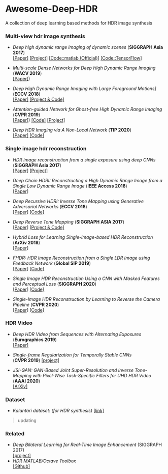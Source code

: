 # Awesome-Deep-HDR
A collection of deep learning based methods for HDR image synthesis


### Multi-view hdr image synthesis
* _Deep high dynamic range imaging of dynamic scenes_ (**SIGGRAPH Asia 2017**)<br>
[[Paper]](https://cseweb.ucsd.edu/~viscomp/projects/SIG17HDR/PaperData/SIGGRAPH17_HDR.pdf) [[Project]](http://viscomp.ucsd.edu/projects/SIG17HDR/) [[Code::matlab (Official)]](https://cseweb.ucsd.edu/~viscomp/projects/SIG17HDR/PaperData/SIGGRAPH17_HDR_Code_v1.0.zip) [[Code::TensorFlow]](https://github.com/TH3CHARLie/deep-high-dynamic-range)<br>
* _Multi-scale Dense Networks for Deep High Dynamic Range Imaging_ (**WACV 2019**)<br>
[[Paper]](https://ieeexplore.ieee.org/document/8658831))

* _Deep High Dynamic Range Imaging with Large Foreground Motions]_ (**ECCV 2018**) <br>
[[Paper]](https://www.ecva.net/papers/eccv_2018/papers_ECCV/papers/Shangzhe_Wu_Deep_High_Dynamic_ECCV_2018_paper.pdf) [[Project & Code]](https://elliottwu.com/projects/hdr/)

* _Attention-guided Network for Ghost-free High Dynamic Range Imaging_ (**CVPR 2019**) <br> 
[[Paper]](https://arxiv.org/abs/1904.10293)) [[Code]](https://github.com/qingsenyangit/AHDRNet) [[Project]](https://donggong1.github.io/ahdr.html)

* _Deep HDR Imaging via A Non-Local Network_ (**TIP 2020**)  
[[Paper]](https://ieeexplore.ieee.org/abstract/document/8989959) [[Code]](https://github.com/tuvovan/NHDRRNet)

### Single image hdr reconstruction
* _HDR image reconstruction from a single exposure using deep CNNs_ (**SiGGRAPH Asia 2017**) <br>
[[Paper]](https://arxiv.org/abs/1710.07480) [[Project]](http://hdrv.org/hdrcnn/)

* _Deep Chain HDRI: Reconstructing a High Dynamic Range Image from a Single Low Dynamic Range Image_ (**IEEE Access 2018**) <br>
[[Paper]](https://arxiv.org/abs/1801.06277)

* _Deep Recursive HDRI: Inverse Tone Mapping using Generative Adversarial Networks_ (**ECCV 2018**) <br>
[[Paper]](http://openaccess.thecvf.com/content_ECCV_2018/papers/Siyeong_Lee_Deep_Recursive_HDRI_ECCV_2018_paper.pdf) [[Code]](https://github.com/Siyeong-Lee/Deep_Recursive_HDRI)

* _Deep Reverse Tone Mapping_ (**SIGGRAPH ASIA 2017**) <br>[[Paper]](http://www.npal.cs.tsukuba.ac.jp/~endo/projects/DrTMO/paper/DrTMO_SIGGRAPHAsia.pdf) [[Project & Code]](http://www.npal.cs.tsukuba.ac.jp/~endo/projects/DrTMO/)

* _Hybrid Loss for Learning Single-Image-based HDR Reconstruction_ (**ArXiv 2018**) <br>
[[Paper]](https://arxiv.org/abs/1812.07134)

* _FHDR: HDR Image Reconstruction from a Single LDR Image using Feedback Network_ (**Global SIP 2019**) <br> 
[[Paper]](https://arxiv.org/abs/1912.11463) [[Code]](https://github.com/mukulkhanna/fhdr)

* _Single Image HDR Reconstruction Using a CNN with Masked Features and Perceptual Loss_ (**SIGGRAPH 2020**) <br>
[[Paper]](https://arxiv.org/abs/2005.07335) [[Code]](https://github.com/marcelsan/Deep-HdrReconstruction)

* _Single-Image HDR Reconstruction by Learning to Reverse the Camera Pipeline_ (**CVPR 2020**) <br>
[[Paper]](https://arxiv.org/abs/2004.01179) [[Code]](https://github.com/alex04072000/SingleHDR)

### HDR Video
* _Deep HDR Video from Sequences with Alternating Exposures_ (**Eurographics 2019**) <br>
[[Paper]](https://people.engr.tamu.edu/nimak/Data/Eurographics19_HDRVideo.pdf)

* _Single-frame Regularization for Temporally Stable CNNs_ <br>
(**CVPR 2019**) [[project]](http://hdrv.org/hdrcnn/cvpr2019)

* _JSI-GAN: GAN-Based Joint Super-Resolution and Inverse Tone-Mapping with Pixel-Wise Task-Specific Filters for UHD HDR Video_ (**AAAI 2020**) <br> 
[[ArXiv]](https://arxiv.org/abs/1909.04391)

### Dataset
* _Kalantari dataset: (for HDR synthesis)_ [[link]](https://cseweb.ucsd.edu/~viscomp/projects/SIG17HDR/)
> updating


### Related

* _Deep Bilateral Learning for Real-Time Image Enhancement_ (SIGGRAPH 2017) <br> [[project]](https://groups.csail.mit.edu/graphics/hdrnet/)
* _HDR MATLAB/Octave Toolbox_ <br>
[[Github]](https://github.com/banterle/HDR_Toolbox)
